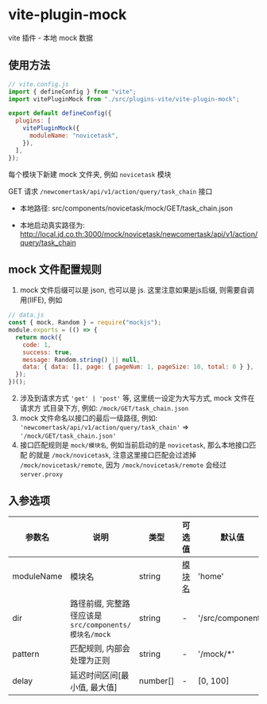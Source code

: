 # vite-plugin-mock

vite 插件 - 本地 mock 数据

## 使用方法

```js
// vite.config.js
import { defineConfig } from "vite";
import vitePluginMock from "./src/plugins-vite/vite-plugin-mock";

export default defineConfig({
  plugins: [
    vitePluginMock({
      moduleName: "novicetask",
    }),
  ],
});
```

每个模块下新建 mock 文件夹, 例如 `novicetask` 模块

GET 请求 `/newcomertask/api/v1/action/query/task_chain` 接口

- 本地路径: src/components/novicetask/mock/GET/task_chain.json

- 本地启动真实路径为:
  http://local.jd.co.th:3000/mock/novicetask/newcomertask/api/v1/action/query/task_chain

## mock 文件配置规则

1. mock 文件后缀可以是 json, 也可以是 js. 这里注意如果是js后缀, 则需要自调用(IIFE), 例如

```js
// data.js
const { mock, Random } = require("mockjs");
module.exports = (() => {
  return mock({
    code: 1,
    success: true,
    message: Random.string() || null,
    data: { data: [], page: { pageNum: 1, pageSize: 10, total: 0 } },
  });
})();
```

2. 涉及到请求方式 `'get' | 'post'` 等, 这里统一设定为大写方式, mock 文件在请求方
   式目录下方, 例如: `/mock/GET/task_chain.json`
3. mock 文件命名以接口的最后一级路径, 例如:
   `'newcomertask/api/v1/action/query/task_chain'` =>
   `'/mock/GET/task_chain.json'`
4. 接口匹配规则是 `mock/模块名`, 例如当前启动的是 `novicetask`, 那么本地接口匹配
   的就是 `/mock/novicetask`, 注意这里接口匹配会过滤掉
   `/mock/novicetask/remote`, 因为 `/mock/novicetask/remote` 会经过
   `server.proxy`
   
## 入参选项

| 参数名     | 说明                                                  | 类型     | 可选值                               | 默认值            |
| ---------- | ----------------------------------------------------- | -------- | ------------------------------------ | ----------------- |
| moduleName | 模块名                                                | string   | [模块名](../../../project.config.js) | 'home'            |
| dir        | 路径前缀, 完整路径应该是 `src/components/模块名/mock` | string   | -                                    | '/src/components' |
| pattern    | 匹配规则, 内部会处理为正则                            | string   | -                                    | '/mock/\*'        |
| delay      | 延迟时间区间[最小值, 最大值]                          | number[] | -                                    | [0, 100]          |
